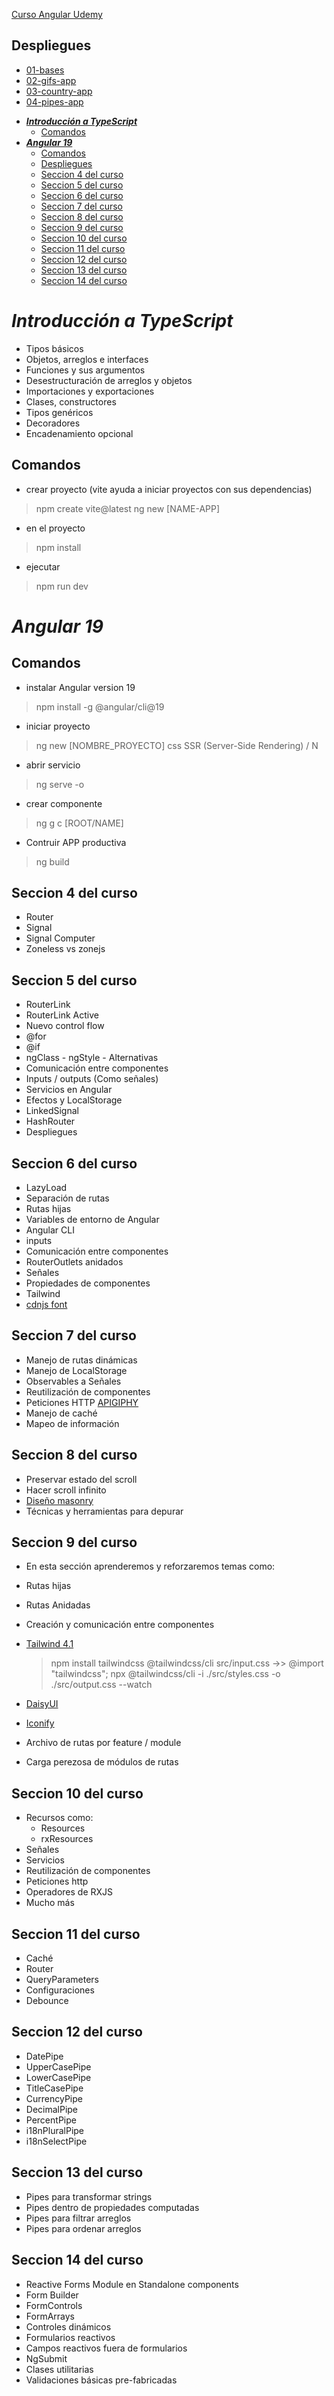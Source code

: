 [Curso Angular Udemy](https://www.udemy.com/course/angular-fernando-herrera)

## Despliegues

+ [01-bases](https://angular-bases-gian.netlify.app/#/)
+ [02-gifs-app](https://gian-gifs-app.netlify.app/)
+ [03-country-app](https://gian-countries.netlify.app/)
+ [04-pipes-app](https://gian-pipes.netlify.app/)


* [**_Introducción a TypeScript_**](#_introducción-a-typescript_)
    * [Comandos](#comandos)
* [**_Angular 19_**](#_angular-19_)
    * [Comandos](#comandos-1)
    * [Despliegues](#despliegues)
    * [Seccion 4 del curso](#seccion-4-del-curso)
    * [Seccion 5 del curso](#seccion-5-del-curso)
    * [Seccion 6 del curso](#seccion-6-del-curso)
    * [Seccion 7 del curso](#seccion-7-del-curso)
    * [Seccion 8 del curso](#seccion-8-del-curso)
    * [Seccion 9 del curso](#seccion-9-del-curso)
    * [Seccion 10 del curso](#seccion-10-del-curso)
    * [Seccion 11 del curso](#seccion-11-del-curso)
    * [Seccion 12 del curso](#seccion-12-del-curso)
    * [Seccion 13 del curso](#seccion-13-del-curso)
    * [Seccion 14 del curso](#seccion-14-del-curso)

# **_Introducción a TypeScript_**

* Tipos básicos
* Objetos, arreglos e interfaces
* Funciones y sus argumentos
* Desestructuración de arreglos y objetos
* Importaciones y exportaciones
* Clases, constructores
* Tipos genéricos
* Decoradores
* Encadenamiento opcional

## Comandos

- crear proyecto (vite ayuda a iniciar proyectos con sus dependencias)

> npm create vite@latest
> ng new [NAME-APP]

- en el proyecto

> npm install

- ejecutar

> npm run dev

# **_Angular 19_**

## Comandos

- instalar Angular version 19

> npm install -g @angular/cli@19

- iniciar proyecto

> ng new [NOMBRE_PROYECTO]
> css
> SSR (Server-Side Rendering) / N

- abrir servicio

> ng serve -o

- crear componente

> ng g c [ROOT/NAME]

- Contruir APP productiva

> ng build

## Seccion 4 del curso

* Router
* Signal
* Signal Computer
* Zoneless vs zonejs

## Seccion 5 del curso

* RouterLink
* RouterLink Active
* Nuevo control flow
* @for
* @if
* ngClass - ngStyle - Alternativas
* Comunicación entre componentes
* Inputs / outputs (Como señales)
* Servicios en Angular
* Efectos y LocalStorage
* LinkedSignal
* HashRouter
* Despliegues

## Seccion 6 del curso

* LazyLoad
* Separación de rutas
* Rutas hijas
* Variables de entorno de Angular
* Angular CLI
* inputs
* Comunicación entre componentes
* RouterOutlets anidados
* Señales
* Propiedades de componentes
* Tailwind
* [cdnjs font](https://cdnjs.com/libraries/font-awesome)

## Seccion 7 del curso

* Manejo de rutas dinámicas
* Manejo de LocalStorage
* Observables a Señales
* Reutilización de componentes
* Peticiones HTTP [APIGIPHY](https://developers.giphy.com)
* Manejo de caché
* Mapeo de información

## Seccion 8 del curso

* Preservar estado del scroll
* Hacer scroll infinito
* [Diseño masonry](https://flowbite.com/docs/components/gallery/)
* Técnicas y herramientas para depurar

## Seccion 9 del curso

* En esta sección aprenderemos y reforzaremos temas como:
* Rutas hijas
* Rutas Anidadas
* Creación y comunicación entre componentes
* [Tailwind 4.1](https://tailwindcss.com)

  > npm install tailwindcss @tailwindcss/cli
  src/input.css  ->> @import "tailwindcss";
  > npx @tailwindcss/cli -i ./src/styles.css -o ./src/output.css --watch


* [DaisyUI](https://daisyui.com)
* [Iconify](https://iconify.design)
* Archivo de rutas por feature / module
* Carga perezosa de módulos de rutas

## Seccion 10 del curso

* Recursos como:
    + Resources
    + rxResources
* Señales
* Servicios
* Reutilización de componentes
* Peticiones http
* Operadores de RXJS
* Mucho más

## Seccion 11 del curso

* Caché
* Router
* QueryParameters
* Configuraciones
* Debounce

## Seccion 12 del curso

* DatePipe
* UpperCasePipe
* LowerCasePipe
* TitleCasePipe
* CurrencyPipe
* DecimalPipe
* PercentPipe
* i18nPluralPipe
* i18nSelectPipe

## Seccion 13 del curso

* Pipes para transformar strings
* Pipes dentro de propiedades computadas
* Pipes para filtrar arreglos
* Pipes para ordenar arreglos

## Seccion 14 del curso

* Reactive Forms Module en Standalone components
* Form Builder
* FormControls
* FormArrays
* Controles dinámicos
* Formularios reactivos
* Campos reactivos fuera de formularios
* NgSubmit
* Clases utilitarias
* Validaciones básicas pre-fabricadas